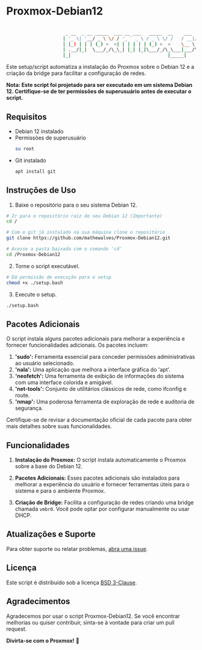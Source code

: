 # Proxmox-Debian12
```bash
                                                                           _               
                      _ __  _ __ _____  ___ __ ___   _____  __    ___  ___| |_ _   _ _ __  
                     | '_ \| '__/ _ \ \/ / '_ ` _ \ / _ \ \/ /   / __|/ _ \ __| | | | '_ \ 
                     | |_) | | | (_) >  <| | | | | | (_) >  <    \__ \  __/ |_| |_| | |_) |
                     | .__/|_|  \___/_/\_\_| |_| |_|\___/_/\_\___|___/\___|\__|\__,_| .__/ 
                     |_|                                    |_____|                 |_|    
```

Este setup/script automatiza a instalação do Proxmox sobre o Debian 12 e a criação da bridge para facilitar a configuração de redes.

**Nota: Este script foi projetado para ser executado em um sistema Debian 12. Certifique-se de ter permissões de superusuário antes de executar o script.**

## Requisitos

- Debian 12 instalado
- Permissões de superusuário
  ```bash
  su root
  ```
- Git instalado
  ```bash
  apt install git
  ```

## Instruções de Uso

1. Baixe o repositório para o seu sistema Debian 12.
```bash
# Ir para o repositório raiz do seu Debian 12 (Importante)
cd /

# Com o git já instalado na sua máquina clone o repositório
git clone https://github.com/mathewalves/Proxmox-Debian12.git

# Acesse a pasta baixada com o comando 'cd'
cd /Proxmox-Debian12
```
2. Torne o script executável.
```bash
# Dá permissão de execução para o setup
chmod +x ./setup.bash
```

3. Execute o setup.
```bash
./setup.bash
```

## Pacotes Adicionais

O script instala alguns pacotes adicionais para melhorar a experiência e fornecer funcionalidades adicionais. Os pacotes incluem:

1. **'sudo':** Ferramenta essencial para conceder permissões administrativas ao usuário selecionado.
2. **'nala':** Uma aplicação que melhora a interface gráfica do 'apt'.
3. **'neofetch':** Uma ferramenta de exibição de informações do sistema com uma interface colorida e amigável.
4. **'net-tools':** Conjunto de utilitários clássicos de rede, como ifconfig e route.
5. **'nmap':** Uma poderosa ferramenta de exploração de rede e auditoria de segurança.

Certifique-se de revisar a documentação oficial de cada pacote para obter mais detalhes sobre suas funcionalidades.

## Funcionalidades

1. **Instalação do Proxmox:** O script instala automaticamente o Proxmox sobre a base do Debian 12.

2. **Pacotes Adicionais:** Esses pacotes adicionais são instalados para melhorar a experiência do usuário e fornecer ferramentas úteis para o sistema e para o ambiente Proxmox.

3. **Criação de Bridge:** Facilita a configuração de redes criando uma bridge chamada `vmbr0`. Você pode optar por configurar manualmente ou usar DHCP.

## Atualizações e Suporte

Para obter suporte ou relatar problemas, [abra uma issue](https://github.com/mathewalves/Proxmox-Debian12/issues).

## Licença

Este script é distribuído sob a licença [BSD 3-Clause](https://opensource.org/licenses/BSD-3-Clause).

## Agradecimentos

Agradecemos por usar o script Proxmox-Debian12. Se você encontrar melhorias ou quiser contribuir, sinta-se à vontade para criar um pull request.

**Divirta-se com o Proxmox!** 🚀
